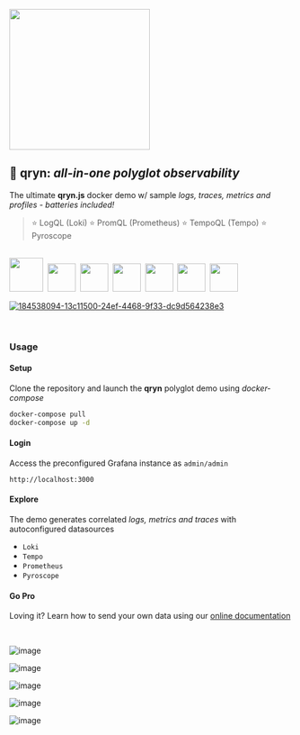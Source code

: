 <a href="https://qryn.cloud" target="_blank"><img src='https://user-images.githubusercontent.com/1423657/218816262-e0e8d7ad-44d0-4a7d-9497-0d383ed78b83.png' width=250></a>

## 🔎 **qryn**: _all-in-one polyglot observability_

The ultimate **qryn.js** docker demo w/ sample _logs, traces, metrics and profiles_ - _batteries included!_

> ⭐ LogQL (Loki) ⭐ PromQL (Prometheus) ⭐ TempoQL (Tempo) ⭐ Pyroscope

<br />
<a href="https://qryn.metrico.in" target="_blank"><img src="https://github.com/metrico/qryn-docs/blob/main/docs/resources/images/qryn_logo_trans.png?raw=true" width=60 /></a>&nbsp;
<a href="https://qryn.metrico.in" target="_blank"><img src="https://user-images.githubusercontent.com/1423657/184496222-ca95d80c-906f-4c77-a963-86f0b27a56b0.png" width=50 /></a>&nbsp;
<a href="https://qryn.metrico.in" target="_blank"><img src="https://user-images.githubusercontent.com/1423657/184496304-4f35a365-efdc-4dca-9771-6b7b1deb9ae3.png" width=50 /></a>&nbsp;
<a href="https://qryn.metrico.in" target="_blank"><img src="https://user-images.githubusercontent.com/1423657/184496174-aca323dd-f40e-489a-a584-fa7348c0eab0.png" width=50 /></a>&nbsp;
<a href="https://qryn.metrico.in" target="_blank"><img src="https://user-images.githubusercontent.com/1423657/184496973-9f46e551-872d-4a25-877c-51a2e5f53e84.png" width=50 /></a>&nbsp;
<a href="https://qryn.metrico.in" target="_blank"><img src="https://user-images.githubusercontent.com/1423657/184494381-15d20f5d-3d52-411b-9064-dfd2ccea7c1c.png" width=50 /></a>&nbsp;
<a href="https://qryn.metrico.in" target="_blank"><img src="https://user-images.githubusercontent.com/1423657/184494438-17d7ceb0-a62a-4819-9b1c-43d7f0baf802.png" width=50 /></a>

<br>

[![184538094-13c11500-24ef-4468-9f33-dc9d564238e3](https://user-images.githubusercontent.com/1423657/186014786-165b18da-e808-4cf7-a6fc-eb90df705400.gif)](https://qryn.metrico.in)

<br>

### Usage

#### Setup
Clone the repository and launch the **qryn** polyglot demo using _docker-compose_

```bash
docker-compose pull 
docker-compose up -d
```
#### Login 
Access the preconfigured Grafana instance as `admin/admin`
```
http://localhost:3000
```
#### Explore
The demo generates correlated _logs, metrics and traces_ with autoconfigured datasources

  - ```Loki```
  - ```Tempo```
  - ```Prometheus```
  - ```Pyroscope```

#### Go Pro
Loving it? Learn how to send your own data using our [online documentation](https://qryn.metrico.in) 

<br>

![image](https://user-images.githubusercontent.com/1423657/183254312-b52811e5-f563-440e-84e4-8312714a4c9b.png)

![image](https://user-images.githubusercontent.com/1423657/183254290-fac87747-51ce-4648-a7aa-073fdcdd6c10.png)

![image](https://user-images.githubusercontent.com/1423657/186708038-685467ee-a135-4fa0-af31-eae487da2139.png)

![image](https://user-images.githubusercontent.com/1423657/186280231-8fbcf1f1-69b7-43fe-91ad-7e6ee8389978.png)

![image](https://github.com/user-attachments/assets/c8ca7868-70f6-461f-9f79-38e38d55ffdc)
